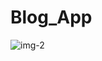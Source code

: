 # Blog_App
![img-2](https://user-images.githubusercontent.com/63207127/217277128-d61530ef-bfb6-4296-a35a-4c562dc4209c.png)
